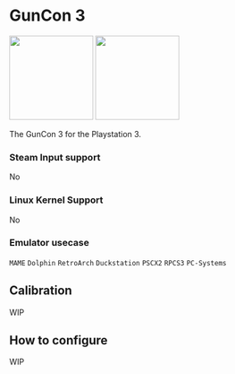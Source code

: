 # GunCon 3

<img src="../../../wiki_images/logos/guncon-logo.png" width="150">

<img src="../../../wiki_images/controllers/lightgun-guncon3.png" width="150">

The GunCon 3 for the Playstation 3.

### Steam Input support
No

### Linux Kernel Support
No

### Emulator usecase
`MAME` `Dolphin` `RetroArch` `Duckstation` `PSCX2` `RPCS3` `PC-Systems`

## Calibration

WIP

## How to configure

WIP

